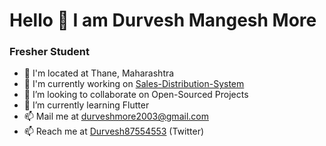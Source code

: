 # Hello 👋 I am Durvesh Mangesh More
### Fresher Student

- 📍 I'm located at Thane, Maharashtra
- 🔭 I'm currently working on [Sales-Distribution-System](https://github.com/DurveshMore8/Sales-Management-System)
- 👯 I’m looking to collaborate on Open-Sourced Projects
- 🌱 I’m currently learning Flutter
- 📫 Mail me at [durveshmore2003@gmail.com](mailto:durveshmore2003@gmail.com) 
- 📫 Reach me at [Durvesh87554553](https://twitter.com/Durvesh87554553) (Twitter)

<!--
**DurveshMore8/DurveshMore8** is a ✨ _special_ ✨ repository because its `README.md` (this file) appears on your GitHub profile.

Here are some ideas to get you started:

- 🔭 I’m currently working on ...
- 🌱 I’m currently learning ...
- 👯 I’m looking to collaborate on ...
- 🤔 I’m looking for help with ...
- 💬 Ask me about ...
- 📫 How to reach me: ...
- 😄 Pronouns: ...
- ⚡ Fun fact: ...
-->
